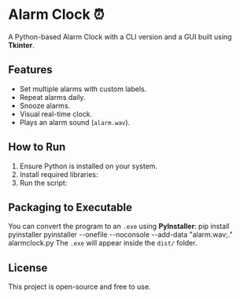 # Alarm Clock ⏰

A Python-based Alarm Clock with a CLI version and a GUI built using **Tkinter**.

## Features
- Set multiple alarms with custom labels.
- Repeat alarms daily.
- Snooze alarms.
- Visual real-time clock.
- Plays an alarm sound (`alarm.wav`).

## How to Run
1. Ensure Python is installed on your system.
2. Install required libraries:
3. Run the script:



## Packaging to Executable
You can convert the program to an `.exe` using **PyInstaller**:
pip install pyinstaller
pyinstaller --onefile --noconsole --add-data "alarm.wav;." alarmclock.py
The `.exe` will appear inside the `dist/` folder.


## License
This project is open-source and free to use.

